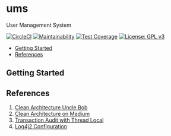 # ums
User Management System

[![CircleCI](https://circleci.com/gh/travistrle/ums/tree/master.svg?style=svg)](https://circleci.com/gh/travistrle/ums/tree/master)
[![Maintainability](https://api.codeclimate.com/v1/badges/f9f892e76cb302183c3e/maintainability)](https://codeclimate.com/github/travistrle/ums/maintainability)
[![Test Coverage](https://api.codeclimate.com/v1/badges/f9f892e76cb302183c3e/test_coverage)](https://codeclimate.com/github/travistrle/ums/test_coverage)
[![License: GPL v3](https://img.shields.io/badge/License-GPL%20v3-blue.svg)](https://www.gnu.org/licenses/gpl-3.0)

* [Getting Started](#getting-started)
* [References](#references)

## Getting Started

## References
1. [Clean Architecture Uncle Bob](https://8thlight.com/blog/uncle-bob/2012/08/13/the-clean-architecture.html)
2. [Clean Architecture on Medium](https://medium.com/@dmilicic/a-detailed-guide-on-developing-android-apps-using-the-clean-architecture-pattern-d38d71e94029)
3. [Transaction Audit with Thread Local](https://dzone.com/articles/painless-introduction-javas-threadlocal-storage)
4. [Log4j2 Configuration](https://logging.apache.org/log4j/2.x/manual/configuration.html)
